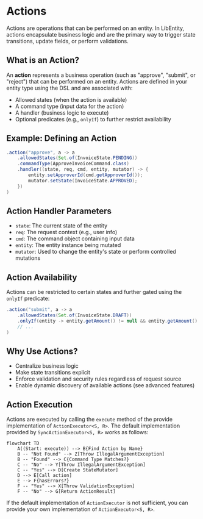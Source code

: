 # Actions

Actions are operations that can be performed on an entity. In LibEntity, actions encapsulate business logic and are the primary way to trigger state transitions, update fields, or perform validations.

## What is an Action?

An **action** represents a business operation (such as "approve", "submit", or "reject") that can be performed on an entity. Actions are defined in your entity type using the DSL and are associated with:
- Allowed states (when the action is available)
- A command type (input data for the action)
- A handler (business logic to execute)
- Optional predicates (e.g., `onlyIf`) to further restrict availability

## Example: Defining an Action

```java
.action("approve", a -> a
    .allowedStates(Set.of(InvoiceState.PENDING))
    .commandType(ApproveInvoiceCommand.class)
    .handler((state, req, cmd, entity, mutator) -> {
        entity.setApproverId(cmd.getApproverId());
        mutator.setState(InvoiceState.APPROVED);
    })
)
```

## Action Handler Parameters

- `state`: The current state of the entity
- `req`: The request context (e.g., user info)
- `cmd`: The command object containing input data
- `entity`: The entity instance being mutated
- `mutator`: Used to change the entity's state or perform controlled mutations

## Action Availability

Actions can be restricted to certain states and further gated using the `onlyIf` predicate:

```java
.action("submit", a -> a
    .allowedStates(Set.of(InvoiceState.DRAFT))
    .onlyIf(entity -> entity.getAmount() != null && entity.getAmount().compareTo(BigDecimal.ZERO) > 0)
    // ...
)
```

## Why Use Actions?

- Centralize business logic
- Make state transitions explicit
- Enforce validation and security rules regardless of request source
- Enable dynamic discovery of available actions (see advanced features)

## Action Execution

Actions are executed by calling the `execute` method of the provide implementation of `ActionExecutor<S, R>`. The default implementation provided by `SyncActionExecutor<S, R>` works as follows:

```mermaid
flowchart TD
    A((Start: execute)) --> B{Find Action by Name}
    B -- "Not Found" --> Z[Throw IllegalArgumentException]
    B -- "Found" --> C{Command Type Matches?}
    C -- "No" --> Y[Throw IllegalArgumentException]
    C -- "Yes" --> D[Create StateMutator]
    D --> E[Call action]
    E --> F{hasErrors?}
    F -- "Yes" --> X[Throw ValidationException]
    F -- "No" --> G[Return ActionResult]
```

If the default implementation of `ActionExecutor` is not sufficient, you can provide your own implementation of `ActionExecutor<S, R>`.